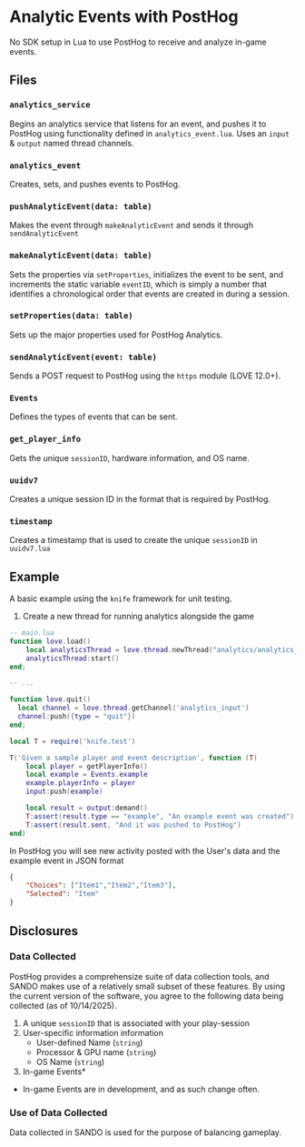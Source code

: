 # Analytic Events with PostHog

No SDK setup in Lua to use PostHog to receive and analyze in-game events.

## Files

### `analytics_service`

Begins an analytics service that listens for an event, and pushes it to PostHog using functionality defined in `analytics_event.lua`. Uses an `input` & `output` named thread channels.

### `analytics_event`

Creates, sets, and pushes events to PostHog.

### `pushAnalyticEvent(data: table)`

Makes the event through `makeAnalyticEvent` and sends it through `sendAnalyticEvent`

### `makeAnalyticEvent(data: table)`

Sets the properties via `setProperties`, initializes the event to be sent, and increments the static variable `eventID`, which is simply a number that identifies a chronological order that events are created in during a session.

### `setProperties(data: table)`

Sets up the major properties used for PostHog Analytics.

### `sendAnalyticEvent(event: table)`

Sends a POST request to PostHog using the `https` module (LOVE 12.0+).

### `Events`

Defines the types of events that can be sent.

### `get_player_info`

Gets the unique `sessionID`, hardware information, and OS name.

### `uuidv7`

Creates a unique session ID in the format that is required by PostHog.

### `timestamp`

Creates a timestamp that is used to create the unique `sessionID` in `uuidv7.lua`

## Example

A basic example using the `knife` framework for unit testing.

1. Create a new thread for running analytics alongside the game

```lua
-- main.lua
function love.load()
    local analyticsThread = love.thread.newThread("analytics/analytics_service.lua")
    analyticsThread:start()
end;

-- ...

function love.quit()
  local channel = love.thread.getChannel('analytics_input')
  channel:push({type = "quit"})
end;
```

```lua
local T = require('knife.test')

T('Given a sample player and event description', function (T)
	local player = getPlayerInfo()
	local example = Events.example
	example.playerInfo = player
	input:push(example)

	local result = output:demand()
	T:assert(result.type == "example", "An example event was created")
	T:assert(result.sent, "And it was pushed to PostHog")
end)
```

In PostHog you will see new activity posted with the User's data and the example event in JSON format
```json 
{
	"Choices": ["Item1","Item2","Item3"],
	"Selected": "Item"
}
```

## Disclosures

### Data Collected

PostHog provides a comprehensize suite of data collection tools, and SANDO makes use of a relatively small subset of these features. By using the current version of the software, you agree to the following data being collected (as of 10/14/2025).

1. A unique `sessionID` that is associated with your play-session
2. User-specific information information
	- User-defined Name (`string`)
	- Processor & GPU name (`string`)
	- OS Name (`string`)
3. In-game Events*

* In-game Events are in development, and as such change often.

### Use of Data Collected

Data collected in SANDO is used for the purpose of balancing gameplay.

